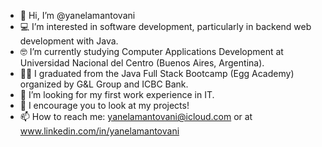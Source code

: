- 👋 Hi, I’m @yanelamantovani
- 💻 I’m interested in software development, particularly in backend web development with Java.
- 🤓 I’m currently studying Computer Applications Development at Universidad Nacional del Centro (Buenos Aires, Argentina).
- 👩‍🎓 I graduated from the Java Full Stack Bootcamp (Egg Academy) organized by G&L Group and ICBC Bank.
- 🚀 I’m looking for my first work experience in IT.
- 🔎 I encourage you to look at my projects!
- 📫 How to reach me: yanelamantovani@icloud.com or at www.linkedin.com/in/yanelamantovani
